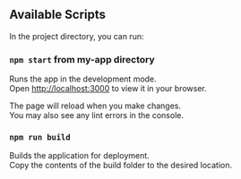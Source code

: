 ## Available Scripts

In the project directory, you can run:

### `npm start` from my-app directory

Runs the app in the development mode.\
Open [http://localhost:3000](http://localhost:3000) to view it in your browser.

The page will reload when you make changes.\
You may also see any lint errors in the console.

### `npm run build`

Builds the application for deployment.\
Copy the contents of the build folder to the desired location.
